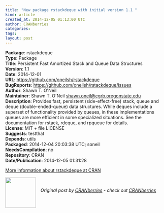 ```yaml
---
title: "New package rstackdeque with initial version 1.1 "
kind: article
created_at: 2014-12-05 01:13:00 UTC
author: CRANberries
categories: 
tags: 
layout: post
---
```

<strong>Package</strong>: rstackdeque<br>
<strong>Type</strong>: Package<br>
<strong>Title</strong>: Persistent Fast Amortized Stack and Queue Data Structures<br>
<strong>Version</strong>: 1.1<br>
<strong>Date</strong>: 2014-12-01<br>
<strong>URL</strong>: https://github.com/oneilsh/rstackdeque<br>
<strong>BugReports</strong>: https://github.com/oneilsh/rstackdeque/issues<br>
<strong>Author</strong>: Shawn T. O'Neil<br>
<strong>Maintainer</strong>: Shawn T. O'Neil <shawn.oneil@cgrb.oregonstate.edu><br>
<strong>Description</strong>: Provides fast, persistent (side-effect-free) stack, queue and
deque (double-ended-queue) data structures. While deques include a superset
of functionality provided by queues, in these implementations queues are
more efficient in some specialized situations. See the documentation for
rstack, rdeque, and rpqueue for details.<br>
<strong>License</strong>: MIT + file LICENSE<br>
<strong>Suggests</strong>: testthat<br>
<strong>Depends</strong>: utils<br>
<strong>Packaged</strong>: 2014-12-04 20:03:38 UTC; soneil<br>
<strong>NeedsCompilation</strong>: no<br>
<strong>Repository</strong>: CRAN<br>
<strong>Date/Publication</strong>: 2014-12-05 01:31:28<br>

<p>
<a href="http://cran.r-project.org/web/packages/rstackdeque/index.html">More information about rstackdeque at CRAN</a><div class="author">
  <img src="" style="width: 96px; height: 96;">
  <span style="position: absolute; padding: 32px 15px;">
    <i>Original post by <a href="http://twitter.com/">CRANberries</a> - check out <a href="http://dirk.eddelbuettel.com/cranberries">CRANberries   </a></i>
  </span>
</div>
